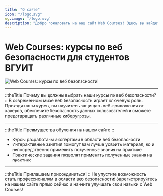 ```yaml
---
title: "О сайте"
icon: "/logo.svg"
og:image: "/logo.svg"
description: "Добро пожаловать на наш сайт Web Courses! Здесь вы найдете широкий выбор курсов по веб безопасности, которые помогут вам значительно улучшить ваши навыки в этой области."
---
```


# Web Courses: курсы по веб безопасности для студентов ВГУИТ

![Web Courses: курсы по веб безопасности!](/banner-index.jpg "web-courses")

---

::theTitle 
Почему вы должны выбрать наши курсы по веб безопасности?
::
В современном мире веб безопасность играет ключевую роль. Проходя наши курсы, вы научитесь защищать веб-приложения от хакеров, обеспечите безопасность данных пользователей и сможете предотвращать различные киберугрозы.

---

::theTitle 
Преимущества обучения на нашем сайте
::

- Курсы разработаны экспертами в области веб безопасности
- Интерактивные занятия помогут вам лучше усвоить материал, но и непосредственно применить полученные знания на практике
- Практические задания позволят применить полученные знания на практике

---

::theTitle 
Приглашаем присоединиться!
::
Не упустите возможность стать профессионалом в области веб безопасности! Зарегистрируйтесь на нашем сайте прямо сейчас и начните улучшать свои навыки с Web Courses!
